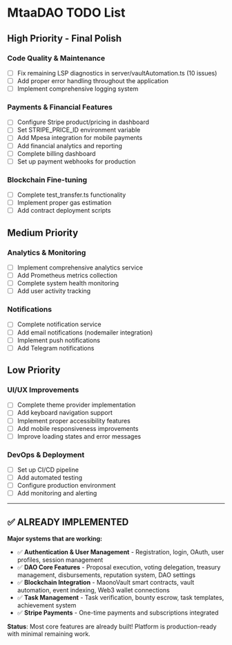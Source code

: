 
# MtaaDAO TODO List

## High Priority - Final Polish

### Code Quality & Maintenance
- [ ] Fix remaining LSP diagnostics in server/vaultAutomation.ts (10 issues)
- [ ] Add proper error handling throughout the application
- [ ] Implement comprehensive logging system

### Payments & Financial Features
- [ ] Configure Stripe product/pricing in dashboard
- [ ] Set STRIPE_PRICE_ID environment variable  
- [ ] Add Mpesa integration for mobile payments
- [ ] Add financial analytics and reporting
- [ ] Complete billing dashboard
- [ ] Set up payment webhooks for production

### Blockchain Fine-tuning
- [ ] Complete test_transfer.ts functionality
- [ ] Implement proper gas estimation
- [ ] Add contract deployment scripts

## Medium Priority

### Analytics & Monitoring
- [ ] Implement comprehensive analytics service
- [ ] Add Prometheus metrics collection
- [ ] Complete system health monitoring
- [ ] Add user activity tracking

### Notifications
- [ ] Complete notification service
- [ ] Add email notifications (nodemailer integration)
- [ ] Implement push notifications
- [ ] Add Telegram notifications

## Low Priority

### UI/UX Improvements
- [ ] Complete theme provider implementation
- [ ] Add keyboard navigation support
- [ ] Implement proper accessibility features
- [ ] Add mobile responsiveness improvements
- [ ] Improve loading states and error messages

### DevOps & Deployment
- [ ] Set up CI/CD pipeline
- [ ] Add automated testing
- [ ] Configure production environment
- [ ] Add monitoring and alerting

---

## ✅ **ALREADY IMPLEMENTED** 
**Major systems that are working:**
- ✅ **Authentication & User Management** - Registration, login, OAuth, user profiles, session management
- ✅ **DAO Core Features** - Proposal execution, voting delegation, treasury management, disbursements, reputation system, DAO settings
- ✅ **Blockchain Integration** - MaonoVault smart contracts, vault automation, event indexing, Web3 wallet connections
- ✅ **Task Management** - Task verification, bounty escrow, task templates, achievement system
- ✅ **Stripe Payments** - One-time payments and subscriptions integrated

**Status**: Most core features are already built! Platform is production-ready with minimal remaining work.
